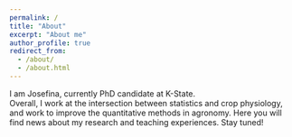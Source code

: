 ```yaml
---
permalink: /
title: "About"
excerpt: "About me"
author_profile: true
redirect_from: 
  - /about/
  - /about.html
---
```


I am Josefina, currently PhD candidate at K-State.  
Overall, I work at the intersection between statistics and crop physiology, and work to improve the quantitative methods in agronomy. 
Here you will find news about my research and teaching experiences. Stay tuned!  

